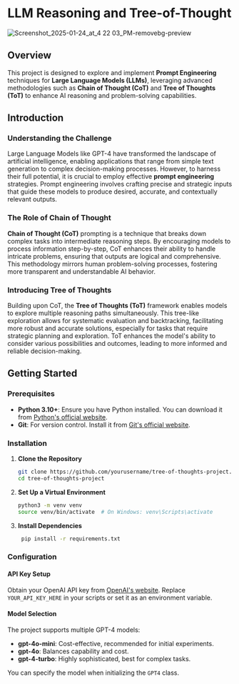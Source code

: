 # LLM Reasoning and Tree-of-Thought


![Screenshot_2025-01-24_at_4 22 03_PM-removebg-preview](https://github.com/user-attachments/assets/fa304288-60ad-4744-82ac-b7c9b1a8cfe3)


## Overview

 This project is designed to explore and implement **Prompt Engineering** techniques for **Large Language Models (LLMs)**, leveraging advanced methodologies such as **Chain of Thought (CoT)** and **Tree of Thoughts (ToT)** to enhance AI reasoning and problem-solving capabilities.

## Introduction

### Understanding the Challenge

Large Language Models like GPT-4 have transformed the landscape of artificial intelligence, enabling applications that range from simple text generation to complex decision-making processes. However, to harness their full potential, it is crucial to employ effective **prompt engineering** strategies. Prompt engineering involves crafting precise and strategic inputs that guide these models to produce desired, accurate, and contextually relevant outputs.

### The Role of Chain of Thought

**Chain of Thought (CoT)** prompting is a technique that breaks down complex tasks into intermediate reasoning steps. By encouraging models to process information step-by-step, CoT enhances their ability to handle intricate problems, ensuring that outputs are logical and comprehensive. This methodology mirrors human problem-solving processes, fostering more transparent and understandable AI behavior.

### Introducing Tree of Thoughts

Building upon CoT, the **Tree of Thoughts (ToT)** framework enables models to explore multiple reasoning paths simultaneously. This tree-like exploration allows for systematic evaluation and backtracking, facilitating more robust and accurate solutions, especially for tasks that require strategic planning and exploration. ToT enhances the model's ability to consider various possibilities and outcomes, leading to more informed and reliable decision-making.

## Getting Started

### Prerequisites

- **Python 3.10+**: Ensure you have Python installed. You can download it from [Python's official website](https://www.python.org/downloads/).
- **Git**: For version control. Install it from [Git's official website](https://git-scm.com/downloads).

### Installation

1. **Clone the Repository**

   ```bash
   git clone https://github.com/yourusername/tree-of-thoughts-project.git
   cd tree-of-thoughts-project
   ```
2. **Set Up a Virtual Environment**
   ```bash
   python3 -m venv venv
   source venv/bin/activate  # On Windows: venv\Scripts\activate
   ```

3. **Install Dependencies**
   ```bash
    pip install -r requirements.txt
   ```

### Configuration

#### API Key Setup
Obtain your OpenAI API key from [OpenAI's website](https://platform.openai.com/).
Replace `YOUR_API_KEY_HERE` in your scripts or set it as an environment variable.

#### Model Selection
The project supports multiple GPT-4 models:

- **gpt-4o-mini**: Cost-effective, recommended for initial experiments.
- **gpt-4o**: Balances capability and cost.
- **gpt-4-turbo**: Highly sophisticated, best for complex tasks.

You can specify the model when initializing the `GPT4` class.
